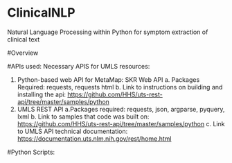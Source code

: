 # ClinicalNLP
Natural Language Processing within Python for symptom extraction of clinical text


#Overview


#APIs used: 
Necessary APIS for UMLS resources: 
1.	Python-based web API for MetaMap: SKR Web API 
      a. Packages Required: requests, requests html
      b. Link to instructions on building and installing the api: https://github.com/HHS/uts-rest-api/tree/master/samples/python 
2.	UMLS REST API
      a.Packages required: requests, json, argparse, pyquery, lxml 
      b. Link to samples that code was built on: https://github.com/HHS/uts-rest-api/tree/master/samples/python
      c. Link to UMLS API technical documentation: https://documentation.uts.nlm.nih.gov/rest/home.html

#Python Scripts: 




